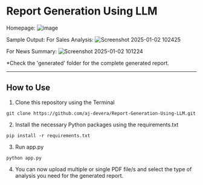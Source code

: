 # Report Generation Using LLM
Homepage:
![image](https://github.com/user-attachments/assets/1ad5d18f-4aa5-40e5-b059-77100488d648)

Sample Output:
For Sales Analysis:
![Screenshot 2025-01-02 102425](https://github.com/user-attachments/assets/31358c80-f8f9-499e-986b-f3f183a1dd96)


For News Summary:
![Screenshot 2025-01-02 101224](https://github.com/user-attachments/assets/acf5e04b-3461-4d75-a9ad-f16e26789f52)


*Check the 'generated' folder for the complete generated report. 

---
## How to Use
1. Clone this repository using the Terminal
```
git clone https://github.com/aj-devera/Report-Generation-Using-LLM.git
```

2. Install the necessary Python packages using the requirements.txt
```
pip install -r requirements.txt
```

3. Run app.py
```
python app.py
```

4. You can now upload multiple or single PDF file/s and select the type of analysis you need for the generated report.
